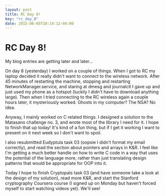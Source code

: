 ```yaml
---
layout: post
title: RC Day 8!
key: "rc_day_8"
date: 2015-06-05T10:14:12-04:00
---
```


# RC Day 8!

My blog entries are getting later and later...

On day 8 (yesterday) I worked on a couple of things. When I got to RC my
laptop decided it really didn't want to connect to the wireless network.
After 45 minutes of restarting the machine, stopping and restarting
NetworkManager.service, and staring at dmesg and journalctl I gave up and
just used my phone as a hotspot (luckily I didn't have to download
anything large). Then when I tried connecting to the RC wireless again
a couple hours later, it mysteriously worked. Ghosts in my computer? The
NSA? No idea.

Anyway, I mainly worked on C related things. I designed a solution to the
Matasano challenge no. 3, and wrote most of the library I need for it.
I hope to finish that up today! It's kind of a fun thing, but if I get it
working I want to present on it next week so I don't want to spoil.

I also resubmitted Eudyptula task 03 (oopsie I didn't format my email
correctly), and read the section about pointers and arrays in K&R. I feel
like I'm getting a much better handle on how to write C code in a way that
uses the potential of the language more, rather than just translating
design patterns that would be appropriate for OOP into it. 

Today I hope to finish Cryptopals task 03 (and have someone take a look at
the design of my solution), read more K&R, and start the Stanford
cryptography Coursera course (I signed up on Monday but haven't forced
myself to start watching videos yet). We'll see!
